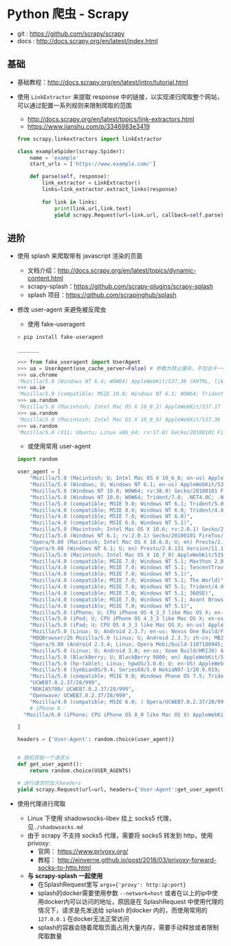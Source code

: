 # Python 爬虫 - Scrapy

- git : https://github.com/scrapy/scrapy
- docs : http://docs.scrapy.org/en/latest/index.html

## 基础

- 基础教程：http://docs.scrapy.org/en/latest/intro/tutorial.html

- 使用 `LinkExtractor` 来提取 response 中的链接，以实现递归爬取整个网站，可以通过配置一系列规则来限制爬取的范围

  - http://docs.scrapy.org/en/latest/topics/link-extractors.html
  - https://www.jianshu.com/p/3346983e3419

  ```python
  from scrapy.linkextractors import linkExtractor
  
  class exampleSpider(scrapy.Spider):
      name = 'example'
      start_urls = ['https://www.example.com/']
  
      def parse(self, response):
          link_extractor = LinkExtractor()
          links=link_extractor.extract_links(response)
          
          for link in links:
              print(link.url,link.text)
              yield scrapy.Request(url=link.url, callback=self.parse)
  ```

## 进阶

- 使用 splash 来爬取带有 javascript 渲染的页面
  - 文档介绍：http://docs.scrapy.org/en/latest/topics/dynamic-content.html
  - scrapy-splash：https://github.com/scrapy-plugins/scrapy-splash
  - splash 项目：https://github.com/scrapinghub/splash

- 修改 user-agent 来避免被反爬虫

  - 使用 fake-useragent

  ```python
  > pip install fake-useragent
  
  _______
  
  >>> from fake_useragent import UserAgent
  >>> ua = UserAgent(use_cache_server=False) # 参数为禁止缓存，不加会卡一会，网络有问题会报错
  >>> ua.chrome
  'Mozilla/5.0 (Windows NT 6.4; WOW64) AppleWebKit/537.36 (KHTML, like Gecko) Chrome/41.0.2225.0 Safari/537.36'
  >>> ua.ie
  'Mozilla/5.0 (compatible; MSIE 10.0; Windows NT 6.1; WOW64; Trident/6.0)'
  >>> ua.random
  'Mozilla/5.0 (Macintosh; Intel Mac OS X 10_8_2) AppleWebKit/537.17 (KHTML, like Gecko) Chrome/24.0.1309.0 Safari/537.17'
  >>> ua.random
  'Mozilla/5.0 (Macintosh; Intel Mac OS X 10_8_0) AppleWebKit/537.36 (KHTML, like Gecko) Chrome/32.0.1664.3 Safari/537.36'
  >>> ua.random
  'Mozilla/5.0 (X11; Ubuntu; Linux x86_64; rv:17.0) Gecko/20100101 Firefox/17.0.6'
  ```

  

  - 或使用常用 user-agent

  ```python
  import random
  
  user_agent = [
      "Mozilla/5.0 (Macintosh; U; Intel Mac OS X 10_6_8; en-us) AppleWebKit/534.50 (KHTML, like Gecko) Version/5.1 Safari/534.50",
      "Mozilla/5.0 (Windows; U; Windows NT 6.1; en-us) AppleWebKit/534.50 (KHTML, like Gecko) Version/5.1 Safari/534.50",
      "Mozilla/5.0 (Windows NT 10.0; WOW64; rv:38.0) Gecko/20100101 Firefox/38.0",
      "Mozilla/5.0 (Windows NT 10.0; WOW64; Trident/7.0; .NET4.0C; .NET4.0E; .NET CLR 2.0.50727; .NET CLR 3.0.30729; .NET CLR 3.5.30729; InfoPath.3; rv:11.0) like Gecko",
      "Mozilla/5.0 (compatible; MSIE 9.0; Windows NT 6.1; Trident/5.0)",
      "Mozilla/4.0 (compatible; MSIE 8.0; Windows NT 6.0; Trident/4.0)",
      "Mozilla/4.0 (compatible; MSIE 7.0; Windows NT 6.0)",
      "Mozilla/4.0 (compatible; MSIE 6.0; Windows NT 5.1)",
      "Mozilla/5.0 (Macintosh; Intel Mac OS X 10.6; rv:2.0.1) Gecko/20100101 Firefox/4.0.1",
      "Mozilla/5.0 (Windows NT 6.1; rv:2.0.1) Gecko/20100101 Firefox/4.0.1",
      "Opera/9.80 (Macintosh; Intel Mac OS X 10.6.8; U; en) Presto/2.8.131 Version/11.11",
      "Opera/9.80 (Windows NT 6.1; U; en) Presto/2.8.131 Version/11.11",
      "Mozilla/5.0 (Macintosh; Intel Mac OS X 10_7_0) AppleWebKit/535.11 (KHTML, like Gecko) Chrome/17.0.963.56 Safari/535.11",
      "Mozilla/4.0 (compatible; MSIE 7.0; Windows NT 5.1; Maxthon 2.0)",
      "Mozilla/4.0 (compatible; MSIE 7.0; Windows NT 5.1; TencentTraveler 4.0)",
      "Mozilla/4.0 (compatible; MSIE 7.0; Windows NT 5.1)",
      "Mozilla/4.0 (compatible; MSIE 7.0; Windows NT 5.1; The World)",
      "Mozilla/4.0 (compatible; MSIE 7.0; Windows NT 5.1; Trident/4.0; SE 2.X MetaSr 1.0; SE 2.X MetaSr 1.0; .NET CLR 2.0.50727; SE 2.X MetaSr 1.0)",
      "Mozilla/4.0 (compatible; MSIE 7.0; Windows NT 5.1; 360SE)",
      "Mozilla/4.0 (compatible; MSIE 7.0; Windows NT 5.1; Avant Browser)",
      "Mozilla/4.0 (compatible; MSIE 7.0; Windows NT 5.1)",
      "Mozilla/5.0 (iPhone; U; CPU iPhone OS 4_3_3 like Mac OS X; en-us) AppleWebKit/533.17.9 (KHTML, like Gecko) Version/5.0.2 Mobile/8J2 Safari/6533.18.5",
      "Mozilla/5.0 (iPod; U; CPU iPhone OS 4_3_3 like Mac OS X; en-us) AppleWebKit/533.17.9 (KHTML, like Gecko) Version/5.0.2 Mobile/8J2 Safari/6533.18.5",
      "Mozilla/5.0 (iPad; U; CPU OS 4_3_3 like Mac OS X; en-us) AppleWebKit/533.17.9 (KHTML, like Gecko) Version/5.0.2 Mobile/8J2 Safari/6533.18.5",
      "Mozilla/5.0 (Linux; U; Android 2.3.7; en-us; Nexus One Build/FRF91) AppleWebKit/533.1 (KHTML, like Gecko) Version/4.0 Mobile Safari/533.1",
      "MQQBrowser/26 Mozilla/5.0 (Linux; U; Android 2.3.7; zh-cn; MB200 Build/GRJ22; CyanogenMod-7) AppleWebKit/533.1 (KHTML, like Gecko) Version/4.0 Mobile Safari/533.1",
      "Opera/9.80 (Android 2.3.4; Linux; Opera Mobi/build-1107180945; U; en-GB) Presto/2.8.149 Version/11.10",
      "Mozilla/5.0 (Linux; U; Android 3.0; en-us; Xoom Build/HRI39) AppleWebKit/534.13 (KHTML, like Gecko) Version/4.0 Safari/534.13",
      "Mozilla/5.0 (BlackBerry; U; BlackBerry 9800; en) AppleWebKit/534.1+ (KHTML, like Gecko) Version/6.0.0.337 Mobile Safari/534.1+",
      "Mozilla/5.0 (hp-tablet; Linux; hpwOS/3.0.0; U; en-US) AppleWebKit/534.6 (KHTML, like Gecko) wOSBrowser/233.70 Safari/534.6 TouchPad/1.0",
      "Mozilla/5.0 (SymbianOS/9.4; Series60/5.0 NokiaN97-1/20.0.019; Profile/MIDP-2.1 Configuration/CLDC-1.1) AppleWebKit/525 (KHTML, like Gecko) BrowserNG/7.1.18124",
      "Mozilla/5.0 (compatible; MSIE 9.0; Windows Phone OS 7.5; Trident/5.0; IEMobile/9.0; HTC; Titan)",
      "UCWEB7.0.2.37/28/999",
      "NOKIA5700/ UCWEB7.0.2.37/28/999",
      "Openwave/ UCWEB7.0.2.37/28/999",
      "Mozilla/4.0 (compatible; MSIE 6.0; ) Opera/UCWEB7.0.2.37/28/999",
      # iPhone 6：
  	"Mozilla/6.0 (iPhone; CPU iPhone OS 8_0 like Mac OS X) AppleWebKit/536.26 (KHTML, like Gecko) Version/8.0 Mobile/10A5376e Safari/8536.25",
  
  ]
  
  headers = {'User-Agent': random.choice(user_agent)}
  
  
  # 随机获取一个请求头
  def get_user_agent():
      return random.choice(USER_AGENTS)
  
  # 进行请求时加入headers
  yield scrapy.Request(url=url, headers={'User-Agent':get_user_agent()}, callback=self.parse)
  ```

- 使用代理进行爬取
  - Linux 下使用 shadowsocks-libev 挂上 socks5 代理，见`./shadowsocks.md`
  - 由于 scrapy 不支持 socks5 代理，需要将 socks5 转发到 http，使用 privoxy:
    - 官网： https://www.privoxy.org/
    - 教程： http://einverne.github.io/post/2018/03/privoxy-forward-socks-to-http.html
  - **与 scrapy-splash 一起使用**
    - 在SplashRequest里写 `args={'proxy': http:ip:port}`
    - splash的docker需要使用参数 `--network=host` 或者在以上的ip中使用docker内可以访问的地址，原因是在 SplashRequest 中使用代理的情况下，请求是先发送给 splash 的docker 内的，而使用常用的 `127.0.0.1` 在docker无法正常访问
    - splash的容器会随着爬取页面占用大量内存，需要手动释放或者限制爬取数量

